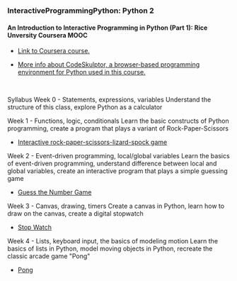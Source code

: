 <h3>InteractiveProgrammingPython: Python 2</h3>
<h4>An Introduction to Interactive Programming in Python (Part 1): Rice Unversity Coursera MOOC</h4>

 * <a href="https://www.coursera.org/learn/interactive-python-1/home/welcome"> Link to Coursera course.</a>

  * <a href="http://www.codeskulptor.org/docs.html#tabs-Python"> More info about CodeSkulptor, a browser-based programming environment
for Python used in this course.</a>

<br>



  Syllabus
  Week 0 - Statements, expressions, variables 
  Understand the structure of this class, explore Python as a calculator
  

  Week 1 - Functions, logic, conditionals
  Learn the basic constructs of Python programming, create a program that plays a variant of Rock-Paper-Scissors
   * [Interactive rock-paper-scissors-lizard-spock game](https://github.com/BMariscal/InteractiveProgrammingPython/blob/master/paperSpock.py)

  Week 2 - Event-driven programming, local/global variables
  Learn the basics of event-driven programming, understand difference between local and global variables, create an interactive program that plays a simple guessing game
   * [Guess the Number Game](http://www.codeskulptor.org/#user42_fljLAnVqNU_11.py)

  Week 3 - Canvas, drawing, timers
  Create a canvas in Python, learn how to draw on the canvas, create a digital stopwatch
   * [Stop Watch](http://www.codeskulptor.org/#user42_mmsEyIRlF9_5.py)

  Week 4 - Lists, keyboard input, the basics of modeling motion
  Learn the basics of lists in Python, model moving objects in Python, recreate the classic arcade game "Pong"
   * [Pong](http://www.codeskulptor.org/#user42_j4M7972ikr_5.py)
